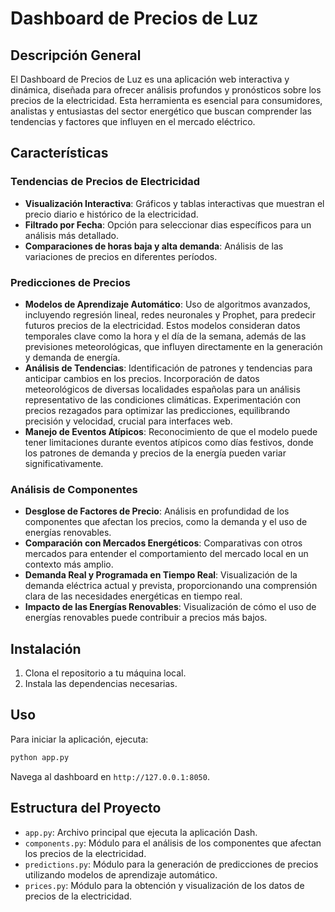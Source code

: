 
# Dashboard de Precios de Luz

## Descripción General
El Dashboard de Precios de Luz es una aplicación web interactiva y dinámica, diseñada para ofrecer análisis profundos y pronósticos sobre los precios de la electricidad. Esta herramienta es esencial para consumidores, analistas y entusiastas del sector energético que buscan comprender las tendencias y factores que influyen en el mercado eléctrico.

## Características

### Tendencias de Precios de Electricidad
- **Visualización Interactiva**: Gráficos y tablas interactivas que muestran el precio diario e histórico de la electricidad.
- **Filtrado por Fecha**: Opción para seleccionar dias específicos para un análisis más detallado.
- **Comparaciones de horas baja y alta demanda**: Análisis de las variaciones de precios en diferentes períodos.

### Predicciones de Precios
- **Modelos de Aprendizaje Automático**: Uso de algoritmos avanzados, incluyendo regresión lineal, redes neuronales y Prophet, para predecir futuros precios de la electricidad. Estos modelos consideran datos temporales clave como la hora y el día de la semana, además de las previsiones meteorológicas, que influyen directamente en la generación y demanda de energía.
- **Análisis de Tendencias**: Identificación de patrones y tendencias para anticipar cambios en los precios. Incorporación de datos meteorológicos de diversas localidades españolas para un análisis representativo de las condiciones climáticas. Experimentación con precios rezagados para optimizar las predicciones, equilibrando precisión y velocidad, crucial para interfaces web.
- **Manejo de Eventos Atípicos**: Reconocimiento de que el modelo puede tener limitaciones durante eventos atípicos como días festivos, donde los patrones de demanda y precios de la energía pueden variar significativamente.

### Análisis de Componentes
- **Desglose de Factores de Precio**: Análisis en profundidad de los componentes que afectan los precios, como la demanda y el uso de energías renovables.
- **Comparación con Mercados Energéticos**: Comparativas con otros mercados para entender el comportamiento del mercado local en un contexto más amplio.
- **Demanda Real y Programada en Tiempo Real**: Visualización de la demanda eléctrica actual y prevista, proporcionando una comprensión clara de las necesidades energéticas en tiempo real.
- **Impacto de las Energías Renovables**: Visualización de cómo el uso de energías renovables puede contribuir a precios más bajos.

## Instalación
1. Clona el repositorio a tu máquina local.
2. Instala las dependencias necesarias.

## Uso
Para iniciar la aplicación, ejecuta:
```bash
python app.py
```
Navega al dashboard en `http://127.0.0.1:8050`.

## Estructura del Proyecto
- `app.py`: Archivo principal que ejecuta la aplicación Dash.
- `components.py`: Módulo para el análisis de los componentes que afectan los precios de la electricidad.
- `predictions.py`: Módulo para la generación de predicciones de precios utilizando modelos de aprendizaje automático.
- `prices.py`: Módulo para la obtención y visualización de los datos de precios de la electricidad.


